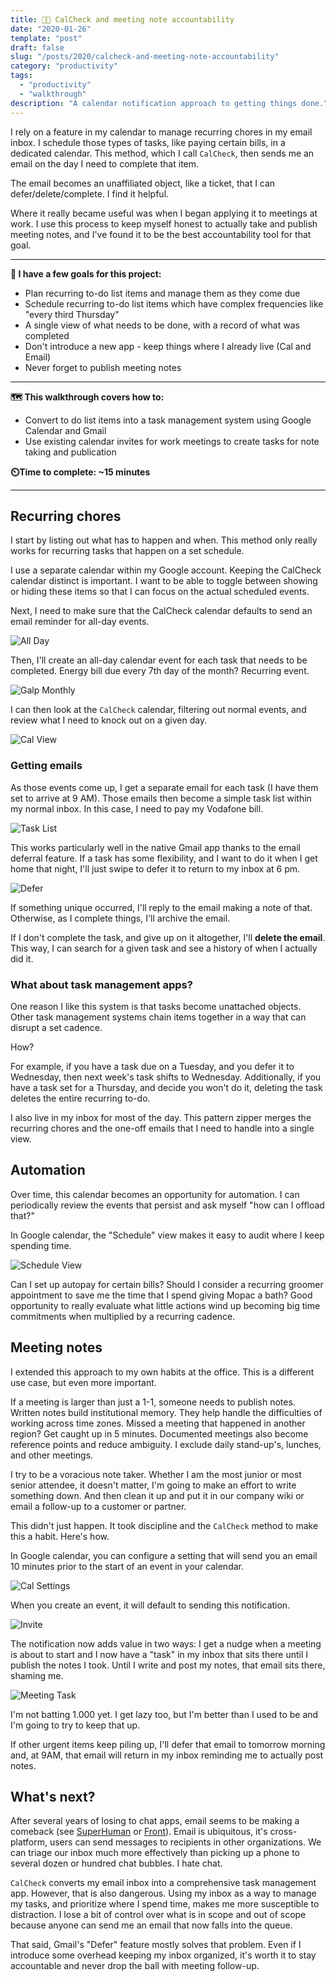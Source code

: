 ```yaml
---
title: 📅✅ CalCheck and meeting note accountability
date: "2020-01-26"
template: "post"
draft: false
slug: "/posts/2020/calcheck-and-meeting-note-accountability"
category: "productivity"
tags:
  - "productivity"
  - "walkthrough"
description: "A calendar notification approach to getting things done."
---
```


I rely on a feature in my calendar to manage recurring chores in my email inbox. I schedule those types of tasks, like paying certain bills, in a dedicated calendar. This method, which I call `CalCheck`, then sends me an email on the day I need to complete that item.

The email becomes an unaffiliated object, like a ticket, that I can defer/delete/complete. I find it helpful.

Where it really became useful was when I began applying it to meetings at work. I use this process to keep myself honest to actually take and publish meeting notes, and I've found it to be the best accountability tool for that goal.

---

**🎯 I have a few goals for this project:**

* Plan recurring to-do list items and manage them as they come due
* Schedule recurring to-do list items which have complex frequencies like "every third Thursday"
* A single view of what needs to be done, with a record of what was completed
* Don't introduce a new app - keep things where I already live (Cal and Email)
* Never forget to publish meeting notes

---

**🗺️ This walkthrough covers how to:**

* Convert to do list items into a task management system using Google Calendar and Gmail
* Use existing calendar invites for work meetings to create tasks for note taking and publication

**⏲️Time to complete: ~15 minutes**

---

## Recurring chores

I start by listing out what has to happen and when. This method only really works for recurring tasks that happen on a set schedule.

I use a separate calendar within my Google account. Keeping the CalCheck calendar distinct is important. I want to be able to toggle between showing or hiding these items so that I can focus on the actual scheduled events.

Next, I need to make sure that the CalCheck calendar defaults to send an email reminder for all-day events.

![All Day](https://imagedelivery.net/BO71HffCLgVKrpfgjL7r7Q/17ead713-0054-471e-5a3f-054745d29900/public)

Then, I'll create an all-day calendar event for each task that needs to be completed. Energy bill due every 7th day of the month? Recurring event.

![Galp Monthly](https://imagedelivery.net/BO71HffCLgVKrpfgjL7r7Q/2ef8433b-3472-4b76-138e-e19c223faf00/public)

I can then look at the `CalCheck` calendar, filtering out normal events, and review what I need to knock out on a given day.

![Cal View](https://imagedelivery.net/BO71HffCLgVKrpfgjL7r7Q/0e772d4f-4be3-4d28-f52a-16411403bf00/public)

### Getting emails

As those events come up, I get a separate email for each task (I have them set to arrive at 9 AM). Those emails then become a simple task list within my normal inbox. In this case, I need to pay my Vodafone bill.

![Task List](https://imagedelivery.net/BO71HffCLgVKrpfgjL7r7Q/340dd0f1-1f8c-4376-b293-565030edfc00/public)

This works particularly well in the native Gmail app thanks to the email deferral feature. If a task has some flexibility, and I want to do it when I get home that night, I'll just swipe to defer it to return to my inbox at 6 pm.

![Defer](https://imagedelivery.net/BO71HffCLgVKrpfgjL7r7Q/309eca84-d6c8-4b5c-4622-d99c75862d00/public)

If something unique occurred, I'll reply to the email making a note of that. Otherwise, as I complete things, I'll archive the email.

If I don't complete the task, and give up on it altogether, I'll **delete the email**. This way, I can search for a given task and see a history of when I actually did it.

### What about task management apps?

One reason I like this system is that tasks become unattached objects. Other task management systems chain items together in a way that can disrupt a set cadence.

How?

For example, if you have a task due on a Tuesday, and you defer it to Wednesday, then next week's task shifts to Wednesday. Additionally, if you have a task set for a Thursday, and decide you won't do it, deleting the task deletes the entire recurring to-do.

I also live in my inbox for most of the day. This pattern zipper merges the recurring chores and the one-off emails that I need to handle into a single view.

## Automation

Over time, this calendar becomes an opportunity for automation. I can periodically review the events that persist and ask myself "how can I offload that?"

In Google calendar, the "Schedule" view makes it easy to audit where I keep spending time.

![Schedule View](https://imagedelivery.net/BO71HffCLgVKrpfgjL7r7Q/dd6fd407-5d8e-4895-077f-d1d80670de00/public)

Can I set up autopay for certain bills? Should I consider a recurring groomer appointment to save me the time that I spend giving Mopac a bath? Good opportunity to really evaluate what little actions wind up becoming big time commitments when multiplied by a recurring cadence.

## Meeting notes

I extended this approach to my own habits at the office. This is a different use case, but even more important.

If a meeting is larger than just a 1-1, someone needs to publish notes. Written notes build institutional memory. They help handle the difficulties of working across time zones. Missed a meeting that happened in another region? Get caught up in 5 minutes. Documented meetings also become reference points and reduce ambiguity. I exclude daily stand-up's, lunches, and other meetings.

I try to be a voracious note taker. Whether I am the most junior or most senior attendee, it doesn't matter, I'm going to make an effort to write something down. And then clean it up and put it in our company wiki or email a follow-up to a customer or partner.

This didn't just happen. It took discipline and the `CalCheck` method to make this a habit. Here's how.

In Google calendar, you can configure a setting that will send you an email 10 minutes prior to the start of an event in your calendar.

![Cal Settings](https://imagedelivery.net/BO71HffCLgVKrpfgjL7r7Q/9d6ca6d6-de68-4721-323d-8f17d117fe00/public)

When you create an event, it will default to sending this notification.

![Invite](https://imagedelivery.net/BO71HffCLgVKrpfgjL7r7Q/6e4cbd93-6355-4b59-567d-3586b23ec500/public)

The notification now adds value in two ways: I get a nudge when a meeting is about to start and I now have a "task" in my inbox that sits there until I publish the notes I took. Until I write and post my notes, that email sits there, shaming me.

![Meeting Task](https://imagedelivery.net/BO71HffCLgVKrpfgjL7r7Q/a72148a7-d8dd-4026-1a72-bda689fe8900/public)

I'm not batting 1.000 yet. I get lazy too, but I'm better than I used to be and I'm going to try to keep that up.

If other urgent items keep piling up, I'll defer that email to tomorrow morning and, at 9AM, that email will return in my inbox reminding me to actually post notes.

## What's next?

After several years of losing to chat apps, email seems to be making a comeback (see [SuperHuman](https://superhuman.com/) or [Front](https://frontapp.com/)). Email is ubiquitous, it's cross-platform, users can send messages to recipients in other organizations. We can triage our inbox much more effectively than picking up a phone to several dozen or hundred chat bubbles. I hate chat.

`CalCheck` converts my email inbox into a comprehensive task management app. However, that is also dangerous. Using my inbox as a way to manage my tasks, and prioritize where I spend time, makes me more susceptible to distraction. I lose a bit of control over what is in scope and out of scope because anyone can send me an email that now falls into the queue.

That said, Gmail's "Defer" feature mostly solves that problem. Even if I introduce some overhead keeping my inbox organized, it's worth it to stay accountable and never drop the ball with meeting follow-up.
